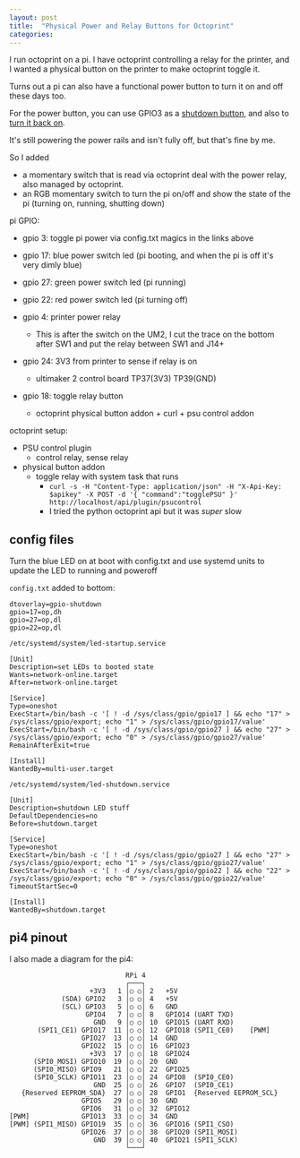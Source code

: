 ```yaml
---
layout: post
title:  "Physical Power and Relay Buttons for Octoprint"
categories:
---
```


I run octoprint on a pi.
I have octoprint controlling a relay for the printer, and I wanted a physical
button on the printer to make octoprint toggle it.

Turns out a pi can also have a functional power button to turn it on and off these days too.
<!--excerpt-->

For the power button, you can use GPIO3 as a
[shutdown button](https://raspberrypi.stackexchange.com/a/77918),
and also to [turn it back on](https://www.raspberrypi.com/documentation/computers/raspberry-pi.html#WAKE_ON_GPIO).

It's still powering the power rails and isn't fully off, but that's fine by me.

So I added
* a momentary switch that is read via octoprint deal with the power relay, also managed by octoprint.
* an RGB momentary switch to turn the pi on/off and show the state of the pi (turning on, running, shutting down)

pi GPIO:
* gpio 3: toggle pi power via config.txt magics in the links above
* gpio 17: blue power switch led (pi booting, and when the pi is off it's very dimly blue)
* gpio 27: green power switch led (pi running)
* gpio 22: red power switch led (pi turning off)

* gpio 4: printer power relay
  * This is after the switch on the UM2, I cut the trace on the bottom after SW1 and put the relay between SW1 and J14+
* gpio 24: 3V3 from printer to sense if relay is on
  * ultimaker 2 control board TP37(3V3) TP39(GND)
* gpio 18: toggle relay button
  * octoprint physical button addon + curl + psu control addon

octoprint setup:
* PSU control plugin
  * control relay, sense relay
* physical button addon
  * toggle relay with system task that runs
    * `curl -s -H "Content-Type: application/json" -H "X-Api-Key: $apikey" -X POST -d '{ "command":"togglePSU" }' http://localhost/api/plugin/psucontrol`
    * I tried the python octoprint api but it was *super* slow

## config files
Turn the blue LED on at boot with config.txt and use systemd units to update the LED to running and poweroff

`config.txt` added to bottom:
```
dtoverlay=gpio-shutdown
gpio=17=op,dh
gpio=27=op,dl
gpio=22=op,dl
```

`/etc/systemd/system/led-startup.service`
```
[Unit]
Description=set LEDs to booted state
Wants=network-online.target
After=network-online.target

[Service]
Type=oneshot
ExecStart=/bin/bash -c '[ ! -d /sys/class/gpio/gpio17 ] && echo "17" > /sys/class/gpio/export; echo "1" > /sys/class/gpio/gpio17/value'
ExecStart=/bin/bash -c '[ ! -d /sys/class/gpio/gpio27 ] && echo "27" > /sys/class/gpio/export; echo "0" > /sys/class/gpio/gpio27/value'
RemainAfterExit=true

[Install]
WantedBy=multi-user.target
```

`/etc/systemd/system/led-shutdown.service`
```
[Unit]
Description=shutdown LED stuff
DefaultDependencies=no
Before=shutdown.target

[Service]
Type=oneshot
ExecStart=/bin/bash -c '[ ! -d /sys/class/gpio/gpio27 ] && echo "27" > /sys/class/gpio/export; echo "1" > /sys/class/gpio/gpio27/value'
ExecStart=/bin/bash -c '[ ! -d /sys/class/gpio/gpio22 ] && echo "22" > /sys/class/gpio/export; echo "0" > /sys/class/gpio/gpio22/value'
TimeoutStartSec=0

[Install]
WantedBy=shutdown.target
```

## pi4 pinout
I also made a diagram for the pi4:
```
                             RPi 4
                             ┌───┐
                    +3V3   1 │○ ○│ 2   +5V
             (SDA) GPIO2   3 │○ ○│ 4   +5V
             (SCL) GPIO3   5 │○ ○│ 6   GND
                   GPIO4   7 │○ ○│ 8   GPIO14 (UART TXD)
                     GND   9 │○ ○│ 10  GPIO15 (UART RXD)
       (SPI1_CE1) GPIO17  11 │○ ○│ 12  GPIO18 (SPI1_CE0)    [PWM]
                  GPIO27  13 │○ ○│ 14  GND
                  GPIO22  15 │○ ○│ 16  GPIO23
                    +3V3  17 │○ ○│ 18  GPIO24
      (SPI0_MOSI) GPIO10  19 │○ ○│ 20  GND
      (SPI0_MISO) GPIO9   21 │○ ○│ 22  GPIO25
      (SPI0_SCLK) GPIO11  23 │○ ○│ 24  GPIO8  (SPI0_CE0)
                     GND  25 │○ ○│ 26  GPIO7  (SPI0_CE1)
   {Reserved EEPROM_SDA}  27 │○ ○│ 28  GPIO1  {Reserved EEPROM_SCL}
                  GPIO5   29 │○ ○│ 30  GND
                  GPIO6   31 │○ ○│ 32  GPIO12
[PWM]             GPIO13  33 │○ ○│ 34  GND
[PWM] (SPI1_MISO) GPIO19  35 │○ ○│ 36  GPIO16 (SPI1_CSO)
                  GPIO26  37 │○ ○│ 38  GPIO20 (SPI1_MOSI)
                     GND  39 │○ ○│ 40  GPIO21 (SPI1_SCLK)
                             └───┘
```
